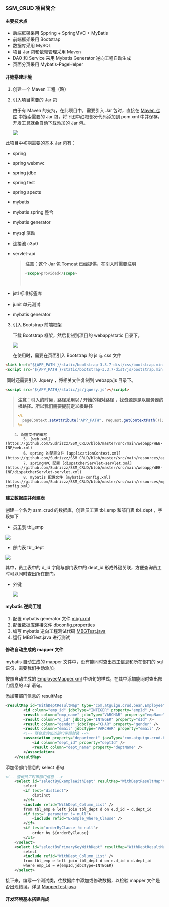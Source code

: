 ### SSM_CRUD 项目简介

#### 主要技术点

- 后端框架采用 Sppring + SpringMVC + MyBatis 
- 前端框架采用 Bootstrap
- 数据库采用 MySQL
- 项目 Jar 包和依赖管理采用 Maven
- DAO 和 Service 采用 Mybatis Generator 逆向工程自动生成
- 页面分页采用 Mybatis-PageHelper

#### 开始搭建环境

1. 创建一个 Maven 工程（略）

2. 引入项目需要的 Jar 包

   由于有 Maven 的支持，在此项目中，需要引入 Jar 包时，直接在 [Maven 仓库](https://mvnrepository.com/) 中搜索需要的 Jar 包，将下图中红框部分代码添加到 pom.xml 中并保存，开发工具就会自动下载添加的 Jar 包。

   ![](https://ws1.sinaimg.cn/large/006c8DHYly1fnsnzihdpaj30l30iywfg.jpg)

此项目中初期需要的基本 Jar 包有：

- spring

- spring webmvc

- spring jdbc

- spring test

- spring apects

- mybatis

- mybatis spring 整合

- mybatis generator

- mysql 驱动

- 连接池 c3p0

- servlet-api

  > **注意：这个 Jar 包 Tomcat 已经提供，在引入时需要注明**
  >
  > ```xml
  > <scope>provided</scope>
  > ```
  >
  > ​

- jstl 标准标签库

- junit 单元测试

- mybatis generator 

3. 引入 Bootstrap 前端框架

   下载 Bootstrap 框架，然后复制到项目的 webapp/static 目录下。

   ![](https://ws1.sinaimg.cn/large/006c8DHYly1fnso3xpcguj30cg06wmxc.jpg)

   在使用时，需要在页面引入 Bootstrap 的 js 与 css 文件

```html
<link href="${APP_PATH }/static/bootstrap-3.3.7-dist/css/bootstrap.min.css" rel="stylesheet">
<script src="${APP_PATH }/static/bootstrap-3.3.7-dist/js/bootstrap.min.js"></script>
```

​	同时还需要引入 Jquery ，将相关文件复制到 webapp/js 目录下。

```html
<script src="${APP_PATH}/static/js/jquery.js"></script>
```

> **注意：引入的时候，路径采用以 / 开始的相对路径 ，找资源是是以服务器的根路径。所以我们需要提前定义根路径**
>
> ```jsp
> <%
> 	pageContext.setAttribute("APP_PATH", request.getContextPath());
> %>
> ```

       	4. 配置文件的编写
        	5. [web.xml](https://github.com/Sudrizzz/SSM_CRUD/blob/master/src/main/webapp/WEB-INF/web.xml)
        	6. spring 的配置文件 [applicationContext.xml](https://github.com/Sudrizzz/SSM_CRUD/blob/master/src/main/resources/applicationContext.xml)
        	7. springMVC 配置 [dispatcherServlet-servlet.xml](https://github.com/Sudrizzz/SSM_CRUD/blob/master/src/main/webapp/WEB-INF/dispatcherServlet-servlet.xml)
        	8. mybatis 配置文件 [mybatis-config.xml](https://github.com/Sudrizzz/SSM_CRUD/blob/master/src/main/resources/mybatis-config.xml)

#### 建立数据库并创建表

创建一个名为 ssm_crud 的数据库，创建员工表 tbl_emp 和部门表 tbl_dept ，字段如下

- 员工表 tbl_emp

![](https://ws1.sinaimg.cn/large/006c8DHYly1fnso6ql9gtj30nv06lgm0.jpg)

- 部门表 tbl_dept

![](https://ws1.sinaimg.cn/large/006c8DHYly1fnso6xpbvrj30nl04p3yr.jpg)

其中，员工表中的 d_id 字段与部门表中的 dept_id 形成外键关联，方便查询员工时可以同时查出所在部门。

- 外键

  ![](https://ws1.sinaimg.cn/large/006c8DHYly1fnso75g6tlj30bz042jrg.jpg)

#### mybatis 逆向工程

1. 配置 mybatis generator 文件 [mbg.xml](https://github.com/Sudrizzz/SSM_CRUD/blob/master/mbg.xml)
2. 配置数据库连接文件 [dbconfig.properties](https://github.com/Sudrizzz/SSM_CRUD/blob/master/src/main/resources/dbconfig.properties)
3. 编写 mybatis 逆向工程测试代码 [MBGTest.java](https://github.com/Sudrizzz/SSM_CRUD/blob/master/src/main/java/com/atguigu/crud/test/MBGTest.java)
4. 运行 MBGTest.java 进行测试

#### 修改自动生成的 mapper 文件

mybatis 自动生成的 mapper 文件中，没有能同时查出员工信息和所在部门的 sql 语句，需要我们手动添加。

按照自动生成的 [EmployeeMapper.xml](https://github.com/Sudrizzz/SSM_CRUD/blob/master/src/main/resources/mapper/EmployeeMapper.xml) 中语句的样式，在其中添加能同时查出部门信息的 sql 语句。

添加带部门信息的 resultMap

```xml
<resultMap id="WithDeptResultMap" type="com.atguigu.crud.bean.Employee">
        <id column="emp_id" jdbcType="INTEGER" property="empId" />
        <result column="emp_name" jdbcType="VARCHAR" property="empName" />
        <result column="d_id" jdbcType="INTEGER" property="dId" />
        <result column="gender" jdbcType="CHAR" property="gender" />
        <result column="email" jdbcType="VARCHAR" property="email" />
        <!-- 联合查询出的部门字段封装 -->
        <association property="department" javaType="com.atguigu.crud.bean.Department">
            <id column="dept_id" property="deptId" />
            <result column="dept_name" property="deptName" />
        </association>
    </resultMap>
```

添加带部门信息的 select 语句

```xml
<!-- 查询员工时带部门信息 -->
    <select id="selectByExampleWithDept" resultMap="WithDeptResultMap">
        select
        <if test="distinct">
            distinct
        </if>
        <include refid="WithDept_Column_List" />
        from tbl_emp e left join tbl_dept d on e.d_id = d.dept_id
        <if test="_parameter != null">
            <include refid="Example_Where_Clause" />
        </if>
        <if test="orderByClause != null">
            order by ${orderByClause}
        </if>
    </select>
    <select id="selectByPrimaryKeyWithDept" resultMap="WithDeptResultMap">
        select
        <include refid="WithDept_Column_List" />
        from tbl_emp e left join tbl_dept d on e.d_id = d.dept_id
        where emp_id = #{empId,jdbcType=INTEGER}
    </select>
```

接下来，编写一个测试类，往数据库中添加或修改数据，以检验 mapper 文件是否出现错误。详见 [MapperTest.java](https://github.com/Sudrizzz/SSM_CRUD/blob/master/src/main/java/com/atguigu/crud/test/MapperTest.java)

#### 开发环境基本搭建完成

